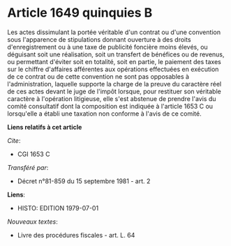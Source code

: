 # Article 1649 quinquies B

Les actes dissimulant la portée véritable d'un contrat ou d'une convention sous l'apparence de stipulations donnant ouverture
à des droits d'enregistrement ou à une taxe de publicité foncière moins élevés, ou déguisant soit une réalisation, soit un
transfert de bénéfices ou de revenus, ou permettant d'éviter soit en totalité, soit en partie, le paiement des taxes sur le
chiffre d'affaires afférentes aux opérations effectuées en exécution de ce contrat ou de cette convention ne sont pas
opposables à l'administration, laquelle supporte la charge de la preuve du caractère réel de ces actes devant le juge de
l'impôt lorsque, pour restituer son véritable caractère à l'opération litigieuse, elle s'est abstenue de prendre l'avis du
comité consultatif dont la composition est indiquée à l'article 1653 C ou lorsqu'elle a établi une taxation non conforme à
l'avis de ce comité.

**Liens relatifs à cet article**

_Cite_:

  - CGI 1653 C

_Transféré par_:

  - Décret n°81-859 du 15 septembre 1981 - art. 2

**Liens**:

  - HISTO: EDITION 1979-07-01

_Nouveaux textes_:

  - Livre des procédures fiscales - art. L. 64
